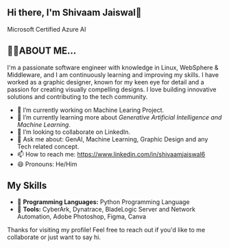 ## Hi there, I'm Shivaam Jaiswal👋
Microsoft Certified Azure AI

## 👦🏻ABOUT ME...
I'm a passionate software engineer with knowledge in Linux, WebSphere & Middleware, and I am continuously learning and improving my skills. I have worked as a graphic designer, known for my keen eye for detail and a passion for creating visually compelling designs. I love building innovative solutions and contributing to the tech community.

- 🔭 I’m currently working on Machine Learing Project.
- 🌱 I’m currently learning more about *Generative Artificial Intelligence and Machine Learning*.
- 👯 I’m looking to collaborate on LinkedIn.
- 💬 Ask me about: GenAI, Machine Learning, Graphic Design and any Tech related concept.
- 📫 How to reach me: https://www.linkedin.com/in/shivaamjaiswal6
- 😄 Pronouns: He/Him

## My Skills
- 🔭 **Programming Languages:** Python Programming Language
- 🌱 **Tools:** CyberArk, Dynatrace, BladeLogic Server and Network Automation, Adobe Photoshop, Figma, Canva

Thanks for visiting my profile! Feel free to reach out if you'd like to me collaborate or just want to say hi.
